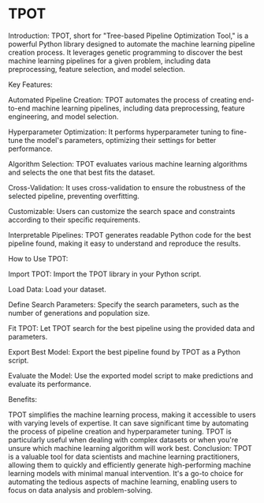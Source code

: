 # TPOT

Introduction:
TPOT, short for "Tree-based Pipeline Optimization Tool," is a powerful Python library designed to automate the machine learning pipeline creation process. It leverages genetic programming to discover the best machine learning pipelines for a given problem, including data preprocessing, feature selection, and model selection.

Key Features:

Automated Pipeline Creation: TPOT automates the process of creating end-to-end machine learning pipelines, including data preprocessing, feature engineering, and model selection.

Hyperparameter Optimization: It performs hyperparameter tuning to fine-tune the model's parameters, optimizing their settings for better performance.

Algorithm Selection: TPOT evaluates various machine learning algorithms and selects the one that best fits the dataset.

Cross-Validation: It uses cross-validation to ensure the robustness of the selected pipeline, preventing overfitting.

Customizable: Users can customize the search space and constraints according to their specific requirements.

Interpretable Pipelines: TPOT generates readable Python code for the best pipeline found, making it easy to understand and reproduce the results.

How to Use TPOT:

Import TPOT: Import the TPOT library in your Python script.

Load Data: Load your dataset.

Define Search Parameters: Specify the search parameters, such as the number of generations and population size.

Fit TPOT: Let TPOT search for the best pipeline using the provided data and parameters.

Export Best Model: Export the best pipeline found by TPOT as a Python script.

Evaluate the Model: Use the exported model script to make predictions and evaluate its performance.

Benefits:

TPOT simplifies the machine learning process, making it accessible to users with varying levels of expertise.
It can save significant time by automating the process of pipeline creation and hyperparameter tuning.
TPOT is particularly useful when dealing with complex datasets or when you're unsure which machine learning algorithm will work best.
Conclusion:
TPOT is a valuable tool for data scientists and machine learning practitioners, allowing them to quickly and efficiently generate high-performing machine learning models with minimal manual intervention. It's a go-to choice for automating the tedious aspects of machine learning, enabling users to focus on data analysis and problem-solving.

